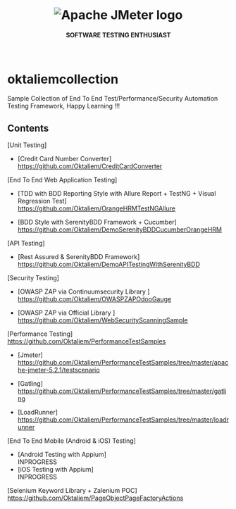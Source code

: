 <h1 align="center"><img src="https://user-images.githubusercontent.com/26521948/72658109-63a1d400-39e7-11ea-9667-c652586b4508.png" alt="Apache JMeter logo" /></h1>
<h4 align="center">SOFTWARE TESTING ENTHUSIAST</h4>
<br>

# oktaliemcollection
Sample Collection of End To End Test/Performance/Security Automation Testing Framework, Happy Learning !!!

## Contents

[Unit Testing]
- [Credit Card Number Converter] <br/>
https://github.com/Oktaliem/CreditCardConverter

[End To End Web Application Testing]
- [TDD with BDD Reporting Style with Allure Report + TestNG + Visual Regression Test] <br/>
https://github.com/Oktaliem/OrangeHRMTestNGAllure

- [BDD Style with SerenityBDD Framework + Cucumber] <br/>
https://github.com/Oktaliem/DemoSerenityBDDCucumberOrangeHRM

[API Testing]
  - [Rest Assured & SerenityBDD Framework]<br/>
  https://github.com/Oktaliem/DemoAPITestingWithSerenityBDD

[Security Testing]
- [OWASP ZAP via Continuumsecurity Library ]<br/>
https://github.com/Oktaliem/OWASPZAPOdooGauge

- [OWASP ZAP via Official Library ]<br/>
https://github.com/Oktaliem/WebSecurityScanningSample

[Performance Testing] <br/>
https://github.com/Oktaliem/PerformanceTestSamples
- [Jmeter]<br/> 
https://github.com/Oktaliem/PerformanceTestSamples/tree/master/apache-jmeter-5.2.1/testscenario

- [Gatling]<br/>
https://github.com/Oktaliem/PerformanceTestSamples/tree/master/gatling

- [LoadRunner]<br/>
https://github.com/Oktaliem/PerformanceTestSamples/tree/master/loadrunner


[End To End Mobile (Android & iOS) Testing] <br/>
- [Android Testing with Appium]<br/>
INPROGRESS
- [iOS Testing with Appium]<br/>
INPROGRESS

[Selenium Keyword Library + Zalenium POC] <br/>
https://github.com/Oktaliem/PageObjectPageFactoryActions
